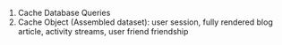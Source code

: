 1. Cache Database Queries
2. Cache Object (Assembled dataset): user session, fully rendered blog article, activity streams, user friend friendship
